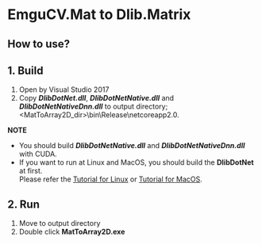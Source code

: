 ﻿# EmguCV.Mat to Dlib.Matrix

## How to use?

## 1. Build

1. Open by Visual Studio 2017
2. Copy ***DlibDotNet.dll***, ***DlibDotNetNative.dll*** and ***DlibDotNetNativeDnn.dll*** to output directory; &lt;MatToArray2D_dir&gt;\bin\Release\netcoreapp2.0.

**NOTE**  
- You should build ***DlibDotNetNative.dll*** and ***DlibDotNetNativeDnn.dll*** with CUDA.
- If you want to run at Linux and MacOS, you should build the **DlibDotNet** at first.  
Please refer the [Tutorial for Linux](https://github.com/takuya-takeuchi/DlibDotNet/wiki/Tutorial-for-Linux) or [Tutorial for MacOS](https://github.com/takuya-takeuchi/DlibDotNet/wiki/Tutorial-for-MacOS).

## 2. Run

1. Move to output directory
2. Double click **MatToArray2D.exe**